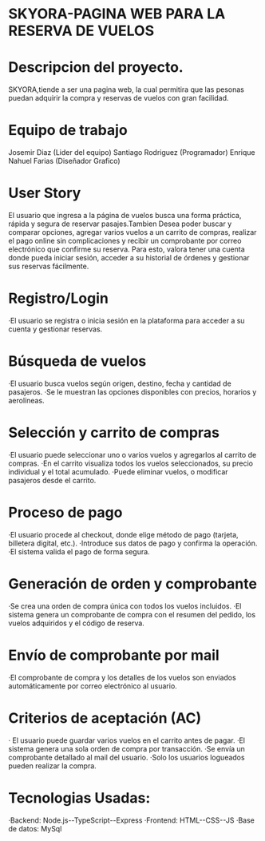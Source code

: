 # SKYORA-PAGINA WEB PARA LA RESERVA DE VUELOS
# Descripcion del proyecto.
SKYORA,tiende a ser una pagina web, la cual permitira que las pesonas puedan adquirir la compra y reservas de vuelos con gran facilidad.
# Equipo de trabajo
Josemir Diaz (Lider del equipo)
Santiago Rodriguez (Programador)
Enrique Nahuel Farias (Diseñador Grafico)
# User Story
El usuario que ingresa a la página de vuelos busca una forma práctica, rápida y segura de reservar pasajes.Tambien Desea poder buscar y comparar opciones, agregar varios vuelos a un carrito de compras, realizar el pago online sin complicaciones y recibir un comprobante por correo electrónico que confirme su reserva. Para esto, valora tener una cuenta donde pueda iniciar sesión, acceder a su historial de órdenes y gestionar sus reservas fácilmente.

# Registro/Login
·El usuario se registra o inicia sesión en la plataforma para acceder a su cuenta y gestionar reservas.
# Búsqueda de vuelos
 ·El usuario busca vuelos según origen, destino, fecha y cantidad de pasajeros.
 ·Se le muestran las opciones disponibles con precios, horarios y aerolíneas.
# Selección y carrito de compras
 ·El usuario puede seleccionar uno o varios vuelos y agregarlos al carrito de compras.
 ·En el carrito visualiza todos los vuelos seleccionados, su precio individual y el total acumulado.
 ·Puede eliminar vuelos, o modificar pasajeros desde el carrito.
# Proceso de pago
 ·El usuario procede al checkout, donde elige método de pago (tarjeta, billetera digital, etc.).
 ·Introduce sus datos de pago y confirma la operación.
 ·El sistema valida el pago de forma segura.

# Generación de orden y comprobante
 ·Se crea una orden de compra única con todos los vuelos incluidos.
 ·El sistema genera un comprobante de compra con el resumen del pedido, los vuelos adquiridos y el código de reserva.

# Envío de comprobante por mail
 ·El comprobante de compra y los detalles de los vuelos son enviados automáticamente por correo electrónico al usuario.

# Criterios de aceptación (AC)
 · El usuario puede guardar varios vuelos en el carrito antes de pagar.
 ·El sistema genera una sola orden de compra por transacción.
 ·Se envía un comprobante detallado al mail del usuario.
 ·Solo los usuarios logueados pueden realizar la compra.

# Tecnologias Usadas:
 ·Backend: Node.js--TypeScript--Express
 ·Frontend: HTML--CSS--JS
 ·Base de datos: MySql

